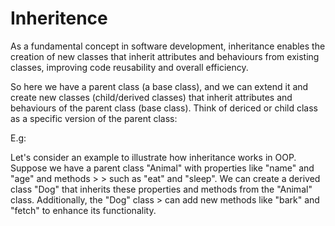 # Inheritence

As a fundamental concept in software development, inheritance enables the creation of new classes that inherit attributes and behaviours from existing classes, improving code reusability and overall efficiency.

So here we have a parent class (a base class), and we can extend it and create new classes (child/derived classes) that inherit attributes and behaviours of the parent class (base class). Think of dericed or child class as a specific version of the parent class:

E.g:

Let's consider an example to illustrate how inheritance works in OOP. Suppose we have a parent class "Animal" with properties like "name" and "age" and methods > > such as "eat" and "sleep". We can create a derived class "Dog" that inherits these properties and methods from the "Animal" class. Additionally, the "Dog" class > can add new methods like "bark" and "fetch" to enhance its functionality.